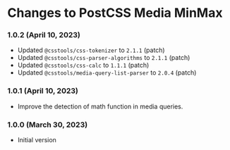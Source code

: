 # Changes to PostCSS Media MinMax

### 1.0.2 (April 10, 2023)

- Updated `@csstools/css-tokenizer` to `2.1.1` (patch)
- Updated `@csstools/css-parser-algorithms` to `2.1.1` (patch)
- Updated `@csstools/css-calc` to `1.1.1` (patch)
- Updated `@csstools/media-query-list-parser` to `2.0.4` (patch)

### 1.0.1 (April 10, 2023)

- Improve the detection of math function in media queries.

### 1.0.0 (March 30, 2023)

- Initial version
